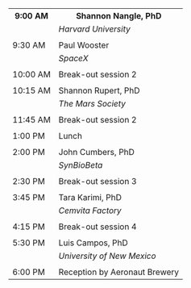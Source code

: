 <table>
  <tr>
    <th>9:00 AM</th>
    <th>Shannon Nangle, PhD</th>
  </tr>
  <tr>
    <td></td>
    <td><span style="font-style:italic">Harvard University</span></td>
  </tr>
  <tr>
    <td></td>
    <td></td>
  </tr>
  <tr>
    <td>9:30 AM</td>
    <td>Paul Wooster</td>
  </tr>
  <tr>
    <td></td>
    <td><span style="font-style:italic">SpaceX</span></td>
  </tr>
  <tr>
    <td></td>
    <td></td>
  </tr>
  <tr>
    <td>10:00 AM</td>
    <td>Break-out session 2</td>
  </tr>
  <tr>
    <td></td>
    <td></td>
  </tr>
  <tr>
    <td>10:15 AM</td>
    <td>Shannon Rupert, PhD</td>
  </tr>
  <tr>
    <td></td>
    <td><span style="font-style:italic">The Mars Society</span></td>
  </tr>
  <tr>
    <td></td>
    <td></td>
  </tr>
  <tr>
    <td>11:45 AM</td>
    <td>Break-out session 2</td>
  </tr>
  <tr>
    <td></td>
    <td></td>
  </tr>
  <tr>
    <td>1:00 PM</td>
    <td>Lunch </td>
  </tr>
  <tr>
    <td></td>
    <td></td>
  </tr>
  <tr>
    <td>2:00 PM</td>
    <td>John Cumbers, PhD<br></td>
  </tr>
  <tr>
    <td></td>
    <td><span style="font-style:italic">SynBioBeta</span></td>
  </tr>
  <tr>
    <td></td>
    <td></td>
  </tr>
  <tr>
    <td>2:30 PM</td>
    <td>Break-out session 3</td>
  </tr>
  <tr>
    <td></td>
    <td></td>
  </tr>
  <tr>
    <td>3:45 PM</td>
    <td>Tara Karimi, PhD</td>
  </tr>
  <tr>
    <td></td>
    <td><span style="font-style:italic">Cemvita Factory</span></td>
  </tr>
  <tr>
    <td></td>
    <td></td>
  </tr>
  <tr>
    <td>4:15 PM</td>
    <td>Break-out session 4</td>
  </tr>
  <tr>
    <td></td>
    <td></td>
  </tr>
  <tr>
    <td>5:30 PM</td>
    <td>Luis Campos, PhD</td>
  </tr>
  <tr>
    <td></td>
    <td><span style="font-style:italic">University of New Mexico</span></td>
  </tr>
  <tr>
    <td></td>
    <td></td>
  </tr>
  <tr>
    <td>6:00 PM</td>
    <td>Reception by Aeronaut Brewery<br></td>
  </tr>
</table>
